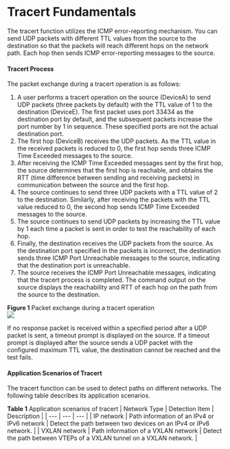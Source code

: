 Tracert Fundamentals
====================

The tracert function utilizes the ICMP error-reporting mechanism. You can send UDP packets with different TTL values from the source to the destination so that the packets will reach different hops on the network path. Each hop then sends ICMP error-reporting messages to the source.

#### Tracert Process

The packet exchange during a tracert operation is as follows:

1. A user performs a tracert operation on the source (DeviceA) to send UDP packets (three packets by default) with the TTL value of 1 to the destination (DeviceE). The first packet uses port 33434 as the destination port by default, and the subsequent packets increase the port number by 1 in sequence. These specified ports are not the actual destination port.
2. The first hop (DeviceB) receives the UDP packets. As the TTL value in the received packets is reduced to 0, the first hop sends three ICMP Time Exceeded messages to the source.
3. After receiving the ICMP Time Exceeded messages sent by the first hop, the source determines that the first hop is reachable, and obtains the RTT (time difference between sending and receiving packets) in communication between the source and the first hop.
4. The source continues to send three UDP packets with a TTL value of 2 to the destination. Similarly, after receiving the packets with the TTL value reduced to 0, the second hop sends ICMP Time Exceeded messages to the source.
5. The source continues to send UDP packets by increasing the TTL value by 1 each time a packet is sent in order to test the reachability of each hop.
6. Finally, the destination receives the UDP packets from the source. As the destination port specified in the packets is incorrect, the destination sends three ICMP Port Unreachable messages to the source, indicating that the destination port is unreachable.
7. The source receives the ICMP Port Unreachable messages, indicating that the tracert process is completed. The command output on the source displays the reachability and RTT of each hop on the path from the source to the destination.

**Figure 1** Packet exchange during a tracert operation  
![](figure/en-us_image_0000001130784794.png)

If no response packet is received within a specified period after a UDP packet is sent, a timeout prompt is displayed on the source. If a timeout prompt is displayed after the source sends a UDP packet with the configured maximum TTL value, the destination cannot be reached and the test fails.


#### Application Scenarios of Tracert

The tracert function can be used to detect paths on different networks. The following table describes its application scenarios.

**Table 1** Application scenarios of tracert
| Network Type | Detection Item | Description |
| --- | --- | --- |
| IP network | Path information of an IPv4 or IPv6 network | Detect the path between two devices on an IPv4 or IPv6 network. |
| VXLAN network | Path information of a VXLAN network | Detect the path between VTEPs of a VXLAN tunnel on a VXLAN network. |